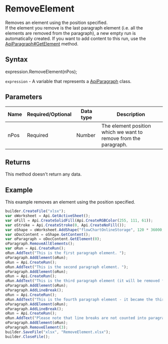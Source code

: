 # RemoveElement

Removes an element using the position specified.
<br>If the element you remove is the last paragraph element (i.e. all the elements are removed from the paragraph), a new empty run is automatically created. If you want to add content to this run, use the [ApiParagraph#GetElement](./GetElement.md) method.

## Syntax

expression.RemoveElement(nPos);

`expression` - A variable that represents a [ApiParagraph](../ApiParagraph.md) class.

## Parameters

| **Name** | **Required/Optional** | **Data type** | **Description** |
| ------------- | ------------- | ------------- | ------------- |
| nPos | Required | Number | The element position which we want to remove from the paragraph. |

## Returns

This method doesn't return any data.

## Example

This example removes an element using the position specified.

```javascript
builder.CreateFile("xlsx");
var oWorksheet = Api.GetActiveSheet();
var oFill = Api.CreateSolidFill(Api.CreateRGBColor(255, 111, 61));
var oStroke = Api.CreateStroke(0, Api.CreateNoFill());
var oShape = oWorksheet.AddShape("flowChartOnlineStorage", 120 * 36000, 70 * 36000, oFill, oStroke, 0, 2 * 36000, 0, 3 * 36000);
var oDocContent = oShape.GetContent();
var oParagraph = oDocContent.GetElement(0);
oParagraph.RemoveAllElements();
var oRun = Api.CreateRun();
oRun.AddText("This is the first paragraph element. ");
oParagraph.AddElement(oRun);
oRun = Api.CreateRun();
oRun.AddText("This is the second paragraph element. ");
oParagraph.AddElement(oRun);
oRun = Api.CreateRun();
oRun.AddText("This is the third paragraph element (it will be removed from the paragraph and we will not see it). ");
oParagraph.AddElement(oRun);
oParagraph.AddLineBreak();
oRun = Api.CreateRun();
oRun.AddText("This is the fourth paragraph element - it became the third, because we removed the previous run from the paragraph. ");
oParagraph.AddElement(oRun);
oParagraph.AddLineBreak();
oRun = Api.CreateRun();
oRun.AddText("Please note that line breaks are not counted into paragraph elements!");
oParagraph.AddElement(oRun);
oParagraph.RemoveElement(3);
builder.SaveFile("xlsx", "RemoveElement.xlsx");
builder.CloseFile();
```